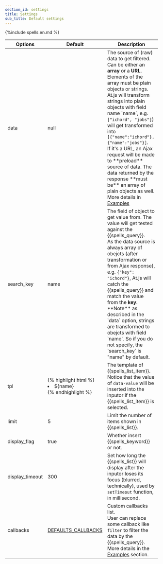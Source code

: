```yaml
---
section_id: settings
title: Settings 
sub_title: Default settings
---
```


{%include spells.en.md %}

<table class="table table-bordered table-striped">
  <thead>
    <tr>
      <th>Options</th>
      <th>Default</th>
      <th>Description</th>
    </tr>
  </thead>
  <tbody>
    <tr>
      <td>data</td>
      <td>null</td>
      <td>
        The source of (raw) data to get filtered. Can be either an <strong>array</strong> or a <strong>URL</strong>. <br/>
        Elements of the array must be plain objects or strings. At.js will transform strings into plain objects with field name `name`, e.g. <code>["ichord", "jobs"]</code>) will get transformed into <code>[{"name":"ichord"}, {"name":"jobs"}]</code>. <br/>
        If it's a URL, an Ajax request will be made to **preload** source of data. The data returned by the response **must be** an array of plain objects as well.<br/>
        More details in <a href="#examples">Examples</a>
      </td>
    </tr>
    <tr>
      <td>search_key</td>
      <td>name</td>
      <td>
        The field of object to get value from. The value will get tested against the {{spells_query}}. <br/>
        As the data source is always array of obejcts (after transformation or from Ajax response), e.g. <code>{"key": "ichord"}</code>, At.js will catch the {{spells_query}} and match the value from the <strong>key</strong>. <br/>
        **Note** as described in the `data` option, strings are transformed to obejcts with field `name`. So if you do not specify, the `search_key` is "name" by default.
      </td>
    </tr>
    <tr>
      <td>tpl</td>
      <td>
{% highlight html %}
<li data-value='${name}'>${name}</li>
{% endhighlight %}
      </td>
      <td>
        The template of {{spells_list_item}}. Notice that the value of <code>data-value</code> will be inserted into the inputor if the {{spells_list_item}} is selected.
      </td>
    </tr>
    <tr>
      <td>limit</td>
      <td>5</td>
      <td>
        Limit the number of items shown in {{spells_list}}.
      </td>
    </tr>
    <tr>
     <td>display_flag</td>
     <td>true</td>
     <td>
      Whether insert {{spells_keyword}} or not.
    </td>
  </tr>
  <tr>
   <td>display_timeout</td>
   <td>300</td>
   <td>
    Set how long the {{spells_list}} will display after the inputor loses its focus (blurred, technically), used by <code>setTimeout</code> function, in millisecond.
  </td>
</tr>
<tr>
  <td>callbacks</td>
  <td><a href="#callbacks">DEFAULTS_CALLBACKS</a></td>
  <td>
    Custom callbacks list. <br/>
    User can replace some callback like <code>filter</code> to filter the data by the {{spells_query}}. <br/>
    More details in the <a href="#examples">Examples</a> section.
  </td>
</tr>
</tbody>
</table>
